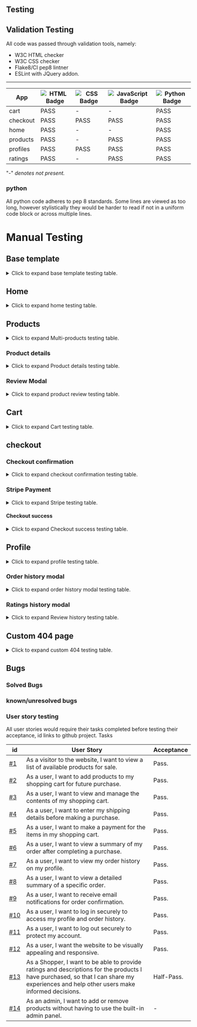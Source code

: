 ## Testing

## Validation Testing 
All code was passed through validation tools, namely: 
* W3C HTML checker
* W3C CSS checker 
* Flake8/CI pep8 lintner
* ESLint with JQuery addon.
<hr> 

| App        |![HTML Badge](https://img.shields.io/badge/HTML-239120?style=for-the-badge&logo=html5&logoColor=white)                                              | ![CSS Badge](https://img.shields.io/badge/CSS-239120?&style=for-the-badge&logo=css3&logoColor=white)                                             | ![JavaScript Badge](https://img.shields.io/badge/JavaScript-F7DF1E?style=for-the-badge&logo=javascript&logoColor=black)                                       | ![Python Badge](https://img.shields.io/badge/Python-3776AB?style=for-the-badge&logo=python&logoColor=white)                                            |
|------------|---------------------------------------------------|----------------------------------------------------|----------------------------------------------------|----------------------------------------------------|
| cart       | PASS                                              | -                                                | -                                                 | PASS                                               |
| checkout   | PASS                                              | PASS                                               | PASS                                               | PASS                                               |
| home       | PASS                                              | -                                                 | -                                                 | PASS                                               |
| products   | PASS                                              | -                                                 | PASS                                               | PASS                                               |
| profiles   | PASS                                              | PASS                                               | PASS                                               | PASS                                               |
| ratings    | PASS                                              | -                                                 | PASS                                                 | PASS                                               |

"-" _denotes not present._

### python
All python code adheres to pep 8 standards. Some lines are viewed as too long, however stylistically they would be harder to read if not in a uniform code block or across multiple lines.

# Manual Testing

## Base template

<details>
  <summary>
    Click to expand base template testing table.
  </summary>

| Feature                           | Test Steps                                                                                                              | Expected Result                                    | Pass/Fail     |
| --------------------------------- | ----------------------------------------------------------------------------------------------------------------------- | -------------------------------------------------- | ------------- |
| Favicon Display                   | 1. Load the website in a browser.                                                                                      | The favicon should be displayed in the browser tab. | Pass          |
| Page Title                        | 1. Inspect the page title.                                                                                              | The page title should be "La Selle" or as specified in the `extra_title` block. | Pass          |
| Meta Tags                         | 1. Inspect the meta tags (charset, viewport, description, etc.).                                                      | Meta tags should be present and set appropriately. | Pass          |
| CSS Stylesheets                   | 1. Inspect the loaded CSS stylesheets.                                                                                  | Core and extra CSS stylesheets should be loaded without errors. | Pass          |
| JavaScript Libraries              | 1. Inspect the loaded JavaScript libraries.                                                                           | Core and extra JavaScript libraries should be loaded without errors. | Pass          |
| Discount Banner Display           | 1. Load the website in a browser.                                                                                      | The discount banner should be displayed with the correct discount percentage. | Pass          |
| Navigation Bar Display            | 1. Load the website in a browser.                                                                                      | The navigation bar should be displayed with the correct links and categories. | Pass          |
| Search Bar Functionality          | 1. Type a query in the search bar and press Enter.                                                                     | The user should be redirected to the products page with search results. | Pass          |
| Navigation Dropdowns              | 1. Hover over each navigation dropdown item.                                                                          | Dropdowns should display subcategories and link to the correct pages. | Pass          |
| My Account Dropdown               | 1. Click on the "My Account" dropdown.                                                                                 | For authenticated users, it should display links to view profile and logout. For unauthenticated users, it should display links to register and login. | Pass          |
| Shopping Bag Icon                 | 1. Click on the shopping bag icon.                                                                                    | The off-canvas cart should slide in, displaying the current total amount. | Pass          |
| Toast Messages                    | 1. Trigger different types of messages (error, warning, success, info).                                                | Toast messages should appear with the correct styles and content. | Pass          |
| Toast Autohide                    | 1. Trigger a message with autohide.                                                                                    | The toast message should disappear after a few seconds. | Pass          |
| Toast Dismiss Button              | 1. Trigger a message. 2. Click the dismiss button on the toast.                                                        | The toast message should disappear immediately.    | Pass          |
| Timestamp Display                 | 1. Trigger a message.                                                                                                  | The toast message should display a timestamp.       | Pass          |
</details>




## Home
<details>
  <summary>
    Click to expand home testing table.
  </summary>

| Feature                            | Test Steps                                                                                                              | Expected Result                                    | Pass/Fail     |
| ---------------------------------- | ----------------------------------------------------------------------------------------------------------------------- | -------------------------------------------------- | ------------- |
| Header Container                   | 1. Open the home page.                                                                                                   | The header container should be present and contain the main content of the home page. | Pass          |
| Quote Section                      | 1. Open the home page. 2. Check for the presence of the quote. 3. Look for a button with the label "Shop Now." 4. Click on the "Shop Now" button. | The quote section should display a notable quote along with a call-to-action button. | Pass          |
| Link to Products                   | 1. Click on the "Shop Now" button from the quote section.                                                                | Clicking on the "Shop Now" button should navigate the user to the products page. | Pass          |
</details>

## Products 

<details>
  <summary>
    Click to expand Multi-products testing table.
  </summary>

### Multi products
| Feature                            | Test Steps                                                                                                              | Expected Result                                    | Pass/Fail     |
| ---------------------------------- | ----------------------------------------------------------------------------------------------------------------------- | -------------------------------------------------- | ------------- |
| Sort Selection Dropdown             | 1. Open the products page.                                                                                              | A dropdown should be present for selecting sorting options. | Pass          |
| Sort By Price (Low to High)         | 1. Open the products page. 2. Select "Price (low to high)" from the dropdown.                                            | Products should be sorted by price in ascending order. | Pass          |
| Sort By Price (High to Low)         | 1. Open the products page. 2. Select "Price (high to low)" from the dropdown.                                            | Products should be sorted by price in descending order. | Pass          |
| Sort By Rating (Low to High)        | 1. Open the products page. 2. Select "Rating (low to high)" from the dropdown.                                           | Products should be sorted by rating in ascending order. | Pass          |
| Sort By Rating (High to Low)        | 1. Open the products page. 2. Select "Rating (high to low)" from the dropdown.                                           | Products should be sorted by rating in descending order. | Pass          |
| Sort By Name (A-Z)                  | 1. Open the products page. 2. Select "Name (A-Z)" from the dropdown.                                                     | Products should be sorted by name in ascending alphabetical order. | Pass          |
| Sort By Name (Z-A)                  | 1. Open the products page. 2. Select "Name (Z-A)" from the dropdown.                                                     | Products should be sorted by name in descending alphabetical order. | Pass          |
| Sort By Category (A-Z)              | 1. Open the products page. 2. Select "Category (A-Z)" from the dropdown.                                                 | Products should be sorted by category in ascending alphabetical order. | Pass          |
| Sort By Category (Z-A)              | 1. Open the products page. 2. Select "Category (Z-A)" from the dropdown.                                                 | Products should be sorted by category in descending alphabetical order. | Pass          |
| Sort By Subcategory (A-Z)           | 1. Open the products page. 2. Select "Subcategory (A-Z)" from the dropdown.                                              | Products should be sorted by subcategory in ascending alphabetical order. | Pass          |
| Sort By Subcategory (Z-A)           | 1. Open the products page. 2. Select "Subcategory (Z-A)" from the dropdown.                                              | Products should be sorted by subcategory in descending alphabetical order. | Pass          |
| Sort By Technology (A-Z)            | 1. Open the products page. 2. Select "Technology (A-Z)" from the dropdown.                                               | Products should be sorted by technology in ascending alphabetical order. | Pass          |
| Sort By Technology (Z-A)            | 1. Open the products page. 2. Select "Technology (Z-A)" from the dropdown.                                               | Products should be sorted by technology in descending alphabetical order. | Pass          |
| Products Count Display              | 1. Open the products page.                                                                                              | The total number of products should be displayed.    | Pass          |
| Search Term Display                 | 1. Open the products page with a search term.                                                                           | The search term should be displayed in the message.  | Pass          |
| Reset Sorting                       | 1. Open the products page with sorting applied. 2. Select "Sort By.." from the dropdown.                               | Sorting should be reset, and products should be displayed in their default order. | Pass          |
| Product Display                     | 1. Open the products page.                                                                                              | Products should be displayed with images, names, prices, categories, and ratings (if available). | Pass          |
| Product Image Display               | 1. Open the products page.                                                                                              | Each product should have an associated image displayed. | Pass          |
| Product Price Display               | 1. Open the products page.                                                                                              | Each product should have its price displayed.         | Pass          |
| Product Category Display            | 1. Open the products page.                                                                                              | Each product should have its category displayed.      | Pass          |
| Product Subcategory Display         | 1. Open the products page.                                                                                              | Each product should have its subcategory displayed.   | Pass          |
| Product Technology Display          | 1. Open the products page.                                                                                              | Each product should have its technology displayed.    | Pass          |
| Product Rating Display              | 1. Open the products page.                                                                                              | Each product should have its rating displayed.        | Pass          |
| Back-to-Top Button Click            | 1. Scroll down the page. 2. Click the back-to-top button.                                                               | The page should smoothly scroll back to the top.      | Pass          |
</details>


### Product details 
<details>
  <summary>
    Click to expand Product details testing table.
  </summary>

| Feature                            | Test Steps                                                                                                              | Expected Result                                    | Pass/Fail     |
| ---------------------------------- | ----------------------------------------------------------------------------------------------------------------------- | -------------------------------------------------- | ------------- |
| Product Image                      | 1. Open the product details page.                                                                                        | The product image should be displayed.               | Pass          |
| Product Name                       | 1. Open the product details page.                                                                                        | The product name should be displayed.                | Pass          |
| Product Price                      | 1. Open the product details page.                                                                                        | If there is a discount, the discounted price should be displayed; otherwise, the regular price. | Pass          |
| Category Link                      | 1. Open the product details page.                                                                                        | If the product belongs to a category, a link to that category should be displayed. | Pass          |
| Subcategory Link                   | 1. Open the product details page.                                                                                        | If the product belongs to a subcategory, a link to that subcategory should be displayed. | Pass          |
| Technology Link                    | 1. Open the product details page.                                                                                        | If the product is associated with a technology, a link to that technology should be displayed. | Pass          |
| Product Rating                     | 1. Open the product details page.                                                                                        | If the product has a rating, the rating should be displayed; otherwise, "No Rating" should be shown. | Pass          |
| Product Ratings                    | 1. Open the product details page.                                                                                        | The product ratings section should be displayed.    | Pass          |
| Product Description                | 1. Open the product details page.                                                                                        | The product description should be displayed.         | Pass          |
| Size Selection (if available)      | 1. Open the product details page.                                                                                        | If the product has size options, a dropdown should allow selecting a size. | Pass          |
| Quantity Input                     | 1. Open the product details page.                                                                                        | A quantity input field should be present with increment and decrement buttons. | Pass          |
| Add to Cart Button                 | 1. Open the product details page. 2. Enter valid quantity and size (if applicable). 3. Click the "Buy" button.        | The product should be added to the cart, and the user should be redirected to the cart page. | Pass          |
| Increment/Decrement Quantity       | 1. Open the product details page. 2. Click the increment and decrement buttons for quantity.                            | The quantity should increase and decrease accordingly. | Pass          |
| Redirect URL                       | 1. Open the product details page. 2. Click the "Buy" button.                                                             | The user should be redirected to the correct page, preserving the original request path. | Pass          |
</details>


### Review Modal 
<details>
  <summary>
    Click to expand product review testing table.
  </summary>

| Feature                           | Test Steps                                                                                                              | Expected Result                                    | Pass/Fail     |
| --------------------------------- | ----------------------------------------------------------------------------------------------------------------------- | -------------------------------------------------- | ------------- |
| Review Button Display             | 1. Access a page where the review button is displayed.                                                                | If the user is authenticated, a "Leave a review" button should be displayed; otherwise, a login link should be shown. | Pass          |
| Review Modal Display              | 1. Click the "Leave a review" button (if authenticated).                                                              | A modal with the title "Leave a review" should appear. | Pass          |
| Modal Close Button                | 1. Open the review modal. 2. Click the close button (X) on the modal header.                                         | The modal should be closed.                         | Pass          |
| Modal Overlay Click               | 1. Open the review modal. 2. Click outside the modal overlay.                                                        | The modal should be closed.                         | Pass          |
| Review Form Display               | 1. Click the "Leave a review" button (if authenticated).                                                              | The modal should contain a form for submitting a review with a textarea and a submit button. | Pass          |
| Rating Description Input          | 1. Open the review form.                                                                                               | The form should include an input field for the rating description. | Pass          |
| Submit Review Button              | 1. Open the review form. 2. Fill in the rating description. 3. Click the "Submit review" button.                     | The form should be submitted, and the review should be processed. | Pass          |
| Close Button (Footer)             | 1. Open the review form. 2. Click the "Close" button in the modal footer.                                            | The modal should be closed.                         | Pass          |
| Login Link Display                | 1. Access a page where the review button is displayed. 2. Log out (if authenticated).                                | A message should be displayed with a link to login in order to leave a review. | Pass          |
| Login Link Redirect               | 1. Access a page where the review button is displayed. 2. Click the login link.                                     | The user should be redirected to the login page.   | Pass          |
</details>

## Cart
<details>
  <summary>
    Click to expand Cart testing table.
  </summary>

| Feature                      | Test Steps                                                                                                              | Expected Result                                    | Pass/Fail     |
| ---------------------------- | ----------------------------------------------------------------------------------------------------------------------- | -------------------------------------------------- | ------------- |
| View Cart Header             | 1. Open the Shopping Cart page.                                                                                        | Shopping Cart header with "Shopping Cart" title and horizontal line is displayed. | Pass          |
| View Cart Table Header       | 1. Open the Shopping Cart page.                                                                                        | Table header with columns: "Product description", "", "Qty", "Price", and "Subtotal" is displayed. | Pass          |
| View Cart Items              | 1. Add items to the shopping cart. <br> 2. Open the Shopping Cart page.                                                 | Table rows with cart items, including product image, name, size, quantity input, update link, and remove link are displayed. | Pass          |
| Update Cart Item Quantity    | 1. Open the Shopping Cart page. <br> 2. Change the quantity of an item using the quantity input. <br> 3. Click the "update" link. | The quantity of the item is updated, and the total is recalculated. | Pass          |
| Remove Cart Item             | 1. Open the Shopping Cart page. <br> 2. Click the "remove" link for an item.                                            | The item is removed from the cart, and the total is recalculated. | Pass          |
| View Delivery Fee            | 1. Open the Shopping Cart page.                                                                                        | Delivery fee is displayed in the "delivery fee" section. | Pass          |
| View Total                   | 1. Open the Shopping Cart page.                                                                                        | Total price, including the delivery fee, is displayed. | Pass          |
| Continue Shopping           | 1. Open the Shopping Cart page. <br> 2. Click the "Continue Shopping" button.                                          | Redirects to the Products page.                     | Pass          |
| Proceed to Checkout          | 1. Open the Shopping Cart page. <br> 2. Click the "Checkout" button.                                                   | Redirects to the Checkout page.                    | Pass          |
| Empty Cart                   | 1. Open the Shopping Cart page. <br> 2. Remove all items from the cart.                                                | Message "You have no items in your cart" is displayed, and "go back" button is available. | Pass          |
</details>

## checkout 

### Checkout confirmation
<details>
  <summary>
    Click to expand checkout confirmation testing table.
  </summary>

| Feature                            | Test Steps                                                                                                              | Expected Result                                    | Pass/Fail     |
| ---------------------------------- | ----------------------------------------------------------------------------------------------------------------------- | -------------------------------------------------- | ------------- |
| Checkout Header                    | 1. Open the Checkout page.                                                                                              | Checkout header with the title "Checkout" is displayed. | Pass          |
| Item Subtotal                      | 1. Open the Checkout page.                                                                                              | List of items with images, names, sizes, quantities, and subtotal is displayed. | Pass          |
| Purchase Total                     | 1. Open the Checkout page.                                                                                              | Purchase total is displayed.                         | Pass          |
| Delivery Cost                      | 1. Open the Checkout page.                                                                                              | Delivery cost is displayed.                         | Pass          |
| Grand Total                        | 1. Open the Checkout page.                                                                                              | Grand total is displayed.                           | Pass          |
| Customer Details                   | 1. Open the Checkout page.                                                                                              | Customer details form is displayed.                  | Pass          |
| Payment Details                    | 1. Open the Checkout page.                                                                                              | Payment details form is displayed.                   | Pass          |
| Save Info Checkbox (Logged In)     | 1. Open the Checkout page with an authenticated user.                                                                  | The "Save your details for future purchases" checkbox is checked by default. | Pass          |
| Confirm Order Button               | 1. Open the Checkout page.                                                                                              | The "Confirm Order" button is displayed.             | Pass          |
| Stripe Elements Integration        | 1. Open the Checkout page.                                                                                              | Stripe Elements for card input is displayed.        | Pass          |
| Confirm Order Button Click         | 1. Open the Checkout page. 2. Fill in the required details. 3. Click the "Confirm Order" button.                           | If all details are valid, the order is confirmed, and the loading overlay is displayed. | Pass          |
| Card Charged Message               | 1. Open the Checkout page. 2. Complete the checkout process.                                                             | A message indicating that the card will be charged with the grand total is displayed. | Pass          |
| Loading Overlay                    | 1. Open the Checkout page. 2. Click the "Confirm Order" button.                                                           | A loading overlay is displayed while processing the order. | Pass          |
</details>

### Stripe Payment

<details>
  <summary>
    Click to expand Stripe testing table.
  </summary>

### Stripe test-card details
| Scenario              | Card Number          | Expiry Date       | CVV       | ZIP     |
|-----------------------|----------------------|-------------------|-----------|---------|
| Valid Payment         | 4242 4242 4242 4242  | Any future date   | Any 3 digits | Any 5 digits |
| Declined Payment      | 4000 0000 0000 0002  | Any future date   | Any 3 digits | Any 5 digits |
| Verification (3D Secure) | 4000 0027 6000 3184  | Any future date | Any 3 digits | Any 5 digits |

| Feature                            | Test Steps                                                                                                              | Expected Result                                    | Pass/Fail     |
| ---------------------------------- | ----------------------------------------------------------------------------------------------------------------------- | -------------------------------------------------- | ------------- |
| Stripe Elements Integration        | 1. Open the Checkout page.                                                                                              | Stripe Elements for card input is displayed.        | Pass          |
| Card Number Validation             | 1. In the card number field, enter a valid card number.                                                                | Card number is accepted.                            | Pass          |
| Expiry Date Validation             | 1. In the expiry date field, enter a valid expiry date.                                                                | Expiry date is accepted.                            | Pass          |
| CVV Validation                     | 1. In the CVV field, enter a valid CVV.                                                                                | CVV is accepted.                                   | Pass          |
| Invalid Card Number                | 1. In the card number field, enter an invalid card number.                                                             | An error message indicates that the card number is invalid. | Pass          |
| Invalid Expiry Date                | 1. In the expiry date field, enter an invalid expiry date.                                                             | An error message indicates that the expiry date is invalid. | Pass          |
| Invalid CVV                        | 1. In the CVV field, enter an invalid CVV.                                                                            | An error message indicates that the CVV is invalid. | Pass          |
| Valid Payment                      | 1. Fill in valid card details. 2. Click the "Confirm Order" button.                                                    | Payment is successful, and a success message is displayed. | Pass          |
| Declined Payment                   | 1. Fill in valid card details. 2. Use a test card number that results in a declined payment (e.g., 4000000000000002). | A message indicates that the payment is declined, and the user is prompted to try another card. | Pass          |

</details>

#### Checkout success 
<details>
  <summary>
    Click to expand Checkout success testing table.
  </summary>

| Feature                            | Test Steps                                                                                                              | Expected Result                                    | Pass/Fail     |
| ---------------------------------- | ----------------------------------------------------------------------------------------------------------------------- | -------------------------------------------------- | ------------- |
| Purchase Details Table Header      | 1. Open the Purchase Completed page.                                                                                    | Table header with a dark background and "Purchase Details" title is displayed. | Pass          |
| Purchase Number                    | 1. Open the Purchase Completed page.                                                                                    | Purchase number is displayed in the "Purchase Details" table. | Pass          |
| Order Date                         | 1. Open the Purchase Completed page.                                                                                    | Order date is displayed in the "Purchase Details" table. | Pass          |
| Items Table Header                 | 1. Open the Purchase Completed page.                                                                                    | Table header with a dark background and "Items" title is displayed. | Pass          |
| Items List                         | 1. Open the Purchase Completed page.                                                                                    | List of purchased items with product name, size (if available), and quantity is displayed in the "Items" table. | Pass          |
| Purchase Total                     | 1. Open the Purchase Completed page.                                                                                    | Purchase total is displayed in the "Items" table.    | Pass          |
| Delivery Cost                      | 1. Open the Purchase Completed page.                                                                                    | Delivery cost is displayed in the "Items" table.     | Pass          |
| Grand Total                        | 1. Open the Purchase Completed page.                                                                                    | Grand total is displayed in the "Items" table.       | Pass          |
| Billing & Delivery Table Header    | 1. Open the Purchase Completed page.                                                                                    | Table header with a dark background and "Billing & Delivery" title is displayed. | Pass          |
| Full Name                          | 1. Open the Purchase Completed page.                                                                                    | Full name is displayed in the "Billing & Delivery" table. | Pass          |
| Email                              | 1. Open the Purchase Completed page.                                                                                    | Email is displayed in the "Billing & Delivery" table.  | Pass          |
| Phone Number                       | 1. Open the Purchase Completed page.                                                                                    | Phone number is displayed in the "Billing & Delivery" table. | Pass          |
| Country                            | 1. Open the Purchase Completed page.                                                                                    | Country is displayed in the "Billing & Delivery" table. | Pass          |
| County (if available)              | 1. Open the Purchase Completed page.                                                                                    | County is displayed in the "Billing & Delivery" table if available. | Pass          |
| Town or City                       | 1. Open the Purchase Completed page.                                                                                    | Town or city is displayed in the "Billing & Delivery" table. | Pass          |
| Postcode (if available)           | 1. Open the Purchase Completed page.                                                                                    | Postcode is displayed in the "Billing & Delivery" table if available. | Pass          |
| Street Address1                    | 1. Open the Purchase Completed page.                                                                                    | Street address1 is displayed in the "Billing & Delivery" table. | Pass          |
| Street Address2 (if available)     | 1. Open the Purchase Completed page.                                                                                    | Street address2 is displayed in the "Billing & Delivery" table if available. | Pass          |
</details>

## Profile 
<details>
  <summary>
    Click to expand profile testing table.
  </summary>

| Feature                            | Test Steps                                                                                                              | Expected Result                                    | Pass/Fail     |
| ---------------------------------- | ----------------------------------------------------------------------------------------------------------------------- | -------------------------------------------------- | ------------- |
| Profile Title Display               | 1. Open the profile page.                                                                                               | The page should display a title "Your Profile".      | Pass          |
| Update Delivery Form Display       | 1. Open the profile page.                                                                                               | A form for updating delivery details should be displayed. | Pass          |
| Update Delivery Form Submission    | 1. Open the profile page. 2. Fill in the delivery details form. 3. Click the "Update" button.                           | The form should be submitted, and the details should be updated. | Pass          |
| Delete Details Form Display         | 1. Open the profile page.                                                                                               | A form for deleting user details should be displayed. | Pass          |
| Delete Details Form Submission      | 1. Open the profile page. 2. Click the "Delete Details" button.                                                           | A confirmation prompt should appear, and upon confirmation, the user details should be deleted. | Pass          |
| Order History Modal Display        | 1. Open the profile page.                                                                                               | A section displaying order history should be visible. | Pass          |
| Order History Modal Click          | 1. Open the profile page. 2. Click the "Order History" button.                                                            | A modal should appear, displaying the user's order history. | Pass          |
| Ratings History Modal Display      | 1. Open the profile page.                                                                                               | A section displaying ratings history should be visible. | Pass          |
| Ratings History Modal Click        | 1. Open the profile page. 2. Click the "Ratings History" button.                                                          | A modal should appear, displaying the user's ratings history. | Pass          |
</details>

### Order history modal
<details>
  <summary>
    Click to expand order history modal testing table.
  </summary>

| Feature                           | Test Steps                                                                                                              | Expected Result                                    | Pass/Fail     |
| --------------------------------- | ----------------------------------------------------------------------------------------------------------------------- | -------------------------------------------------- | ------------- |
| Orders Card Display               | 1. Open the page with the orders card.                                                                                  | The card with the title "Your Orders" and a shopping cart icon should be displayed. | Pass          |
| Orders Card Content               | 1. Open the page with the orders card.                                                                                  | The card should have a description "View all your previous orders." | Pass          |
| Orders View Button Click          | 1. Open the page with the orders card. 2. Click the "View" button.                                                      | A modal with the title "Order History" should appear. | Pass          |
| Modal Close Button                | 1. Open the modal. 2. Click the close button (X) on the modal header.                                                  | The modal should be closed.                         | Pass          |
| Order History Table Display       | 1. Open the modal.                                                                                                      | A table displaying order history should be visible. | Pass          |
| Order History Table Headers       | 1. Open the modal.                                                                                                      | The table should have columns: "#", "Date", "Grand Total". | Pass          |
| Order History Table Content       | 1. Open the modal.                                                                                                      | The table should display order details including order number, date, and grand total. | Pass          |
| Order Number Link Click           | 1. Open the modal. 2. Click on an order number link in the table.                                                      | The page should navigate to the detailed purchase history of the clicked order. | Pass          |
| Modal Close Button (Footer)        | 1. Open the modal. 2. Click the "Close" button in the modal footer.                                                      | The modal should be closed.                         | Pass          |
| Modal Overlay Click               | 1. Open the modal. 2. Click outside the modal overlay.                                                                | The modal should be closed.                         | Pass          |
</details>

### Ratings history modal 
<details>
  <summary>
    Click to expand Review history testing table.
  </summary>

| Feature                           | Test Steps                                                                                                              | Expected Result                                    | Pass/Fail     |
| --------------------------------- | ----------------------------------------------------------------------------------------------------------------------- | -------------------------------------------------- | ------------- |
| Ratings Card Display              | 1. Open the page with the ratings card.                                                                               | The card with the title "Your Ratings" and a star icon should be displayed. | Pass          |
| Ratings Card Content              | 1. Open the page with the ratings card.                                                                               | The card should have a description "View all the products you have previously rated." | Pass          |
| Ratings View Button Click         | 1. Open the page with the ratings card. 2. Click the "View" button.                                                   | A modal with the title "Your Ratings" should appear. | Pass          |
| Modal Close Button                | 1. Open the modal. 2. Click the close button (X) on the modal header.                                                 | The modal should be closed.                         | Pass          |
| Ratings Table Display             | 1. Open the modal.                                                                                                     | A table displaying product ratings should be visible. | Pass          |
| Ratings Table Headers             | 1. Open the modal.                                                                                                     | The table should have columns: "Product", "Rating Description", and an empty column for deletion. | Pass          |
| Ratings Table Content             | 1. Open the modal.                                                                                                     | The table should display product ratings including product name and rating description. | Pass          |
| Delete Rating Checkbox            | 1. Open the modal.                                                                                                     | The modal should have a "Enable deletion" checkbox.  | Pass          |
| Delete Rating Enable              | 1. Open the modal. 2. Check the "Enable deletion" checkbox.                                                           | The delete buttons in the table should be enabled and displayed in red. | Pass          |
| Delete Rating Disable             | 1. Open the modal. 2. Uncheck the "Enable deletion" checkbox.                                                         | The delete buttons in the table should be disabled and revert to the default color. | Pass          |
| Delete Rating Click               | 1. Open the modal. 2. Check the "Enable deletion" checkbox. 3. Click a delete button in the table.                  | A confirmation prompt should appear, and upon confirmation, the rating should be deleted. | Pass          |
| Modal Close Button (Footer)        | 1. Open the modal. 2. Click the "Close" button in the modal footer.                                                   | The modal should be closed.                         | Pass          |
| Modal Overlay Click               | 1. Open the modal. 2. Click outside the modal overlay.                                                               | The modal should be closed.                         | Pass          |
</details>

## Custom 404 page
<details>
  <summary>
    Click to expand custom 404 testing table.
  </summary>

| Feature                | Test Steps                                                                                           | Expected Result                                                      | Pass/Fail     |
| ---------------------- | ---------------------------------------------------------------------------------------------------- | -------------------------------------------------------------------- | ------------- |
| Page Title             | 1. Inspect the page title.                                                                          | The page title should be "Page Not Found" as specified in the block. | Pass          |
| Overlay Background     | 1. Load the page in a browser.                                                                     | The overlay background should cover the entire screen.               | Pass          |
| Header Container       | 1. Load the page in a browser.                                                                     | The header container should be present and centered on the page.     | Pass          |
| Header Text            | 1. Load the page in a browser.                                                                     | The header should display "404 - Page Not Found" in a large font.    | Pass          |
| Lead Paragraph         | 1. Load the page in a browser.                                                                     | The lead paragraph should provide information about the error.       | Pass          |
| Horizontal Rule        | 1. Load the page in a browser.                                                                     | A horizontal rule should be present below the lead paragraph.        | Pass          |
| URL Check and Link     | 1. Verify the content of the lead paragraph. 2. Click on the "home page" link.                      | The lead paragraph should instruct the user to check the URL. Clicking the link should redirect to the home page. | Pass          |
| Simulate 404 Error     | 1. Manually enter a non-existent URL in the browser address bar.                                    | The browser should display the custom 404 page.                     | Pass          |
</details>

## Bugs

### Solved Bugs


### known/unresolved bugs 


### User story testing
All user stories would require their tasks completed before testing their acceptance, id links to github project. Tasks 

| id | User Story | Acceptance | 
| --- | ---------- | ---------- | 
| [#1](https://github.com/DavidUWL/project-5/issues/1)   | As a visitor to the website, I want to view a list of available products for sale. | Pass. | 
| [#2](https://github.com/DavidUWL/project-5/issues/2)   | As a user, I want to add products to my shopping cart for future purchase. | Pass. | 
| [#3](https://github.com/DavidUWL/project-5/issues/3)   | As a user, I want to view and manage the contents of my shopping cart. | Pass. | 
| [#4](https://github.com/DavidUWL/project-5/issues/4)   | As a user, I want to enter my shipping details before making a purchase. | Pass. | 
| [#5](https://github.com/DavidUWL/project-5/issues/5)   | As a user, I want to make a payment for the items in my shopping cart. | Pass. | 
| [#6](https://github.com/DavidUWL/project-5/issues/6)   | As a user, I want to view a summary of my order after completing a purchase. | Pass. | 
| [#7](https://github.com/DavidUWL/project-5/issues/7)   | As a user, I want to view my order history on my profile. | Pass. | 
| [#8](https://github.com/DavidUWL/project-5/issues/8)   | As a user, I want to view a detailed summary of a specific order. | Pass. | 
| [#9](https://github.com/DavidUWL/project-5/issues/9)   | As a user, I want to receive email notifications for order confirmation. | Pass. | 
| [#10](https://github.com/DavidUWL/project-5/issues/10)  | As a user, I want to log in securely to access my profile and order history. | Pass. | 
| [#11](https://github.com/DavidUWL/project-5/issues/11)  | As a user, I want to log out securely to protect my account. | Pass. | 
| [#12](https://github.com/DavidUWL/project-5/issues/12)  | As a user, I want the website to be visually appealing and responsive. | Pass. | 
| [#13](https://github.com/DavidUWL/project-5/issues/13)  | As a Shopper, I want to be able to provide ratings and descriptions for the products I have purchased, so that I can share my experiences and help other users make informed decisions. | Half-Pass. | 
| [#14](https://github.com/DavidUWL/project-5/issues/14)  | As an admin, I want to add or remove products without having to use the built-in admin panel. | - | 


